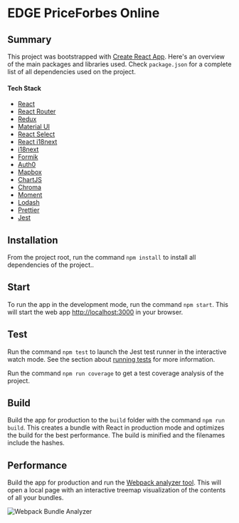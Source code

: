 # EDGE PriceForbes Online

## Summary
This project was bootstrapped with [Create React App](https://github.com/facebook/create-react-app).
Here's an overview of the main packages and libraries used. Check `package.json` for a complete list of all dependencies used on the project.

#### Tech Stack
- [React](https://reactjs.org/)
- [React Router](https://reacttraining.com/react-router/web/)
- [Redux](https://react-redux.js.org/)
- [Material UI](https://v3.material-ui.com/getting-started/installation/)
- [React Select](https://react-select.com)
- [React i18next](https://react.i18next.com/)
- [i18next](https://www.i18next.com/)
- [Formik](https://jaredpalmer.com/formik/)
- [Auth0](https://auth0.com/docs/quickstart/spa)
- [Mapbox](https://docs.mapbox.com/mapbox-gl-js/api/)
- [ChartJS](https://www.chartjs.org/)
- [Chroma](https://vis4.net/chromajs/)
- [Moment](https://momentjs.com/)
- [Lodash](https://lodash.com/docs/)
- [Prettier](https://prettier.io/)
- [Jest](https://jestjs.io/)

## Installation
From the project root, run the command `npm install` to install all dependencies 
of the project..

## Start
To run the app in the development mode, run the command `npm start`. 
This will start the web app [http://localhost:3000](http://localhost:3000) in your browser.

## Test
Run the command `npm test` to launch the Jest test runner in the interactive watch mode.
See the section about [running tests](https://facebook.github.io/create-react-app/docs/running-tests) 
for more information.

Run the command `npm run coverage` to get a test coverage analysis of the project.

## Build
Build the app for production to the `build` folder with the command `npm run build`. 
This creates a bundle with React in production mode and optimizes the build for the 
best performance. The build is minified and the filenames include the hashes.

## Performance
Build the app for production and run the 
[Webpack analyzer tool](https://github.com/webpack-contrib/webpack-bundle-analyzer).
This will open a local page with an interactive treemap visualization of the contents 
of all your bundles.<br>

![Webpack Bundle Analyzer](https://cloud.githubusercontent.com/assets/302213/20628702/93f72404-b338-11e6-92d4-9a365550a701.gif)


                                                                                                                                                                   
  
